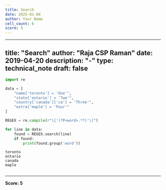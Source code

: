 ```yaml
---
title: Search
date: 2025-01-04
author: Your Name
cell_count: 6
score: 5
---
```


---
title: "Search"
author: "Raja CSP Raman"
date: 2019-04-20
description: "-"
type: technical_note
draft: false
---

```python
import re
```


```python
data = [
    "name['toronto'] = 'One'",
    "state['ontario'] = 'Two'",
    "country['canada']['ca'] = 'Three'",
    "extra['maple'] = 'Four'"
]
```


```python
REGEX = re.compile(r"\['(?P<word>.*?)'\]")
```


```python
for line in data:
    found = REGEX.search(line)
    if found:
        print(found.group('word'))
```

    toronto
    ontario
    canada
    maple



```python

```


---
**Score: 5**